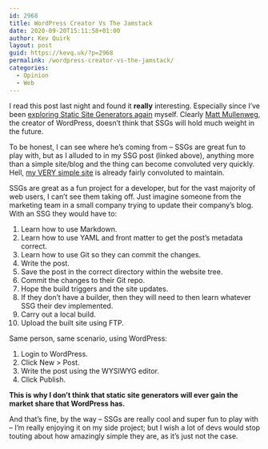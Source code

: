 ```yaml
---
id: 2968
title: WordPress Creator Vs The Jamstack
date: 2020-09-20T15:11:58+01:00
author: Kev Quirk
layout: post
guid: https://kevq.uk/?p=2968
permalink: /wordpress-creator-vs-the-jamstack/
categories:
  - Opinion
  - Web
---
```

I read this post last night and found it **really** interesting. Especially since I&#8217;ve been <a href="https://kevq.uk/static-site-generators-revisited/" target="_blank" rel="noopener noreferrer">exploring Static Site Generators again</a> myself. Clearly <a href="https://ma.tt" target="_blank" rel="noopener noreferrer">Matt Mullenweg</a>, the creator of WordPress, doesn&#8217;t think that SSGs will hold much weight in the future.

To be honest, I can see where he&#8217;s coming from &#8211; SSGs are great fun to play with, but as I alluded to in my SSG post (linked above), anything more than a simple site/blog and the thing can become convoluted very quickly. Hell, <a href="https://dadsnotebook.com" target="_blank" rel="noopener noreferrer">my VERY simple site</a> is already fairly convoluted to maintain.

SSGs are great as a fun project for a developer, but for the vast majority of web users, I can&#8217;t see them taking off. Just imagine someone from the marketing team in a small company trying to update their company&#8217;s blog. With an SSG they would have to:

  1. Learn how to use Markdown.
  2. Learn how to use YAML and front matter to get the post&#8217;s metadata correct.
  3. Learn how to use Git so they can commit the changes.
  4. Write the post.
  5. Save the post in the correct directory within the website tree.
  6. Commit the changes to their Git repo.
  7. Hope the build triggers and the site updates.
  8. If they don&#8217;t have a builder, then they will need to then learn whatever SSG their dev implemented.
  9. Carry out a local build.
 10. Upload the built site using FTP.

Same person, same scenario, using WordPress:

  1. Login to WordPress.
  2. Click New > Post.
  3. Write the post using the WYSIWYG editor.
  4. Click Publish.

**This is why I don&#8217;t think that static site generators will ever gain the market share that WordPress has.**

And that&#8217;s fine, by the way &#8211; SSGs are really cool and super fun to play with &#8211; I&#8217;m really enjoying it on my side project; but I wish a lot of devs would stop touting about how amazingly simple they are, as it&#8217;s just not the case.
